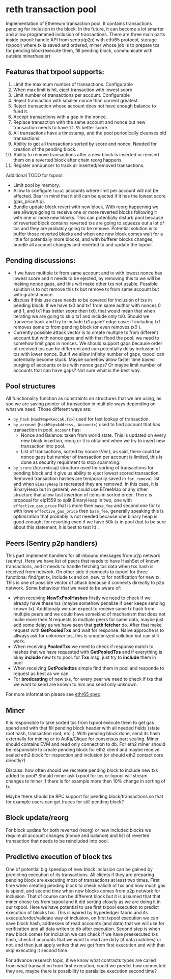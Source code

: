 # reth transaction pool

Implementation of Ethereum transaction pool. It contains transactions pending for inclusion in the block. In the future, it can become a lot smarter and allow programmed inclusion of transactions. There are three main parts inside txpool: handle API from sentry(p2p) with eth/65 protocol, storage (txpool) where tx is saved and ordered, miner whose job is to prepare txs for pending block(execute them, fill pending block, communicate with outside miner/sealer)

## Features that txpool supports:
1. Limit the maximum number of transactions. Configurable
2. When max limit is hit, eject transaction with lowest score  
3. Limit number of transactions per account. Configurable
4. Reject transaction with smaller nonce than current greatest.
5. Reject transaction whose account does not have enough balance to fund it.
6. Accept transactions with a gap in the nonce.
7. Replace transaction with the same account and nonce but new transaction needs to have `12.5%` better score.
8. All transactions have a timestamp, and the pool periodically cleanses old transactions.
9. Ability to get all transactions sorted by score and nonce. Needed for creation of the pending block.
10. Ability to remove transactions after a new block is inserted or reinsert them on a reverted block after chain reorg happens.
11. Register announcer to track all inserted/removed transactions.

Additional TODO for txpool:
* Limit pool by memory.
* Allow to configure `local` accounts where limit per account will not be affected. Bear in mind that it still can be ejected if it has the lowest score (gas_price/tip).
* Bundle update block revert with new block. With reorg happening we are allways going to receive one or more reverted blocks following it with one or more new blocks. This can potentially disturb pool because of reverted block contains reverted txs are going to squeeze out a lot of txs and they are probably going to be remove. Potential solution is to buffer those reverted blocks and when one new block comes wait for a little for potentially more blocks, and with bufferer blocks changes, bundle all account changes and reverted tx and update the txpool.  

## Pending discussions:
* If we have multiple tx from same account and tx with lowest nonce has lowest score and it needs to be ejected, by removing this tx we will be making nonce gaps, and this will make other txs not usable. Possible sulution is to not remove this tx but remove tx from same account but with gratest nonce.
*  discuss if this use case needs to be covered for inclusion of txs in pending block: If we have tx0 and tx1 from same author with nonces 0 and 1, and tx1 has better score then tx0, that would mean that when iterating we are going to skip tx1 and include only tx0. Should we tranverse back and try to include tx1 again? edge case: if including tx1 removes some tx from pending block (or even removes tx0 ).
* Currently possible attack vector is to create multiple tx from different account but with nonce gaps and with that flood the pool, we need to somehow limit gaps in nonces. We should support gaps because order of received txs can be differrent and can potentially delay inclusion of txs with lower nonce. But if we allow infinity number of gaps, txpool can potentially become stuck. Maybe somehow allow faster time based purging of accounts or txs with nonce gaps? Or maybe limit number of accounts that can have gaps? Not sure what is the best way.

## Pool structures
All functionality function as constraints on structures that we are using, as soo we are saving pointer of transaction in multiple ways depending on what we need. Those different ways are:
* `by_hash` (`HashMap<Keccak,Tx>`) used for fast lookup of transaction.
* `by_account` (`HashMap<Address, Account>`) used to find account that has transaction in pool. `Account` has:
    * Nonce and Balance: taken from world state. This is updated on every new block insertion, reorg or it is obtained when we try to insert new transaction into pool.
    * List of transactions, sorted by nonce (Vec<Tx>), as said, there could be nonce gaps but number of transaction per account is limited, this is done as security requirment to stop spamming. 
* `by_score` (`BinaryHeap`) structure used for sorting of transactions for pending block and it give us ability to eject lowest scored transaction. Removed transaction hashes are temporarily saved in `for_removal` list and when `BinaryHeap` is recreated they are removed. In this case, it is BinaryHeap but in general, we could use BTreeMap or any other structure that allow fast insertion of items in sorted order. There is proposal for eip1559 to split BinaryHeap in two, one with `effective_gas_price` that is more then `base_fee` and second one for tx with lowe `effective_gas_price` then `base_fee`, generally speaking this is optimization that probably is not needed because one binary heap is good enought for resorting even if we have 50k tx in pool (but to be sure about this statement, it is best to test it) .

## Peers (Sentry p2p handlers)
This part implement handlers for all inbound messages from p2p network (sentry). Here we have list of peers that needs to have HashSet of known transactions, and it needs to handle fetching txs data when txs hash is received from network. On other side it connects to txpool for three functiona: find/get tx, include tx and on_new_tx for notification for new tx. This is one of possible vector of attack because it connects dirrectly to p2p network. Some behaviour that we need to be aware of:
* when receiving **NewTxPoolHashes** firstly we need to check if we already have these txs (maybe somehow penalize if peer keeps sending known tx). Additionaly we can expect to receive same tx hash from multiple peers and we could have somekind of mechanism that does not make more then N requests to multiple peers for same data, maybe just add some delay as we have seen that **geth fetcher** do. After that make request with **GetPooledTxs** and wait for response. Naive approche is to allways ask for unknown txs, this is unoptimized sollution but can still work.
* When receiving **PooledTxs** we need to check if response match tx hashes that we have requested with **GetPooledTxs** and if everything is okay **include** new tx to pool. for **Txs** msg, just try to **include** them in pool
* When receiving **GetPooledtxs** simple find them in pool and responde to request as best as we can.
* For **brodcasting** of new txs, for every peer we need to check if txs that we want to send are known to him and send only unknown.

For more information please see [eth/65 spec](https://eips.ethereum.org/EIPS/eip-2464)

## Miner
It is responsible to take sorted txs from txpool execute them to get gas spend and with that fill pending block header with all needed fields (state root hash, transaction root, etc..). With pending block done, send its hash externally for mining or to AuRa/Clique for consensus part sealing. Miner should contains EVM and read only connection to db. For eth2 miner should be responsible to create pending block for eth2 client and maybe receive sealed eth2 block for inspection and inclusion (or should eth2 contact core directly?)

Discuss: how often should we recreate pending block to include new txs added to pool? Should miner ask txpool for txs or txpool will stream changes to miner if there is for example more then 10% change in sorting of tx.

Maybe there should be RPC support for pending block/transactions so that for example users can get traces for still pending block?  
## Block update/reorg
For block update for both reverted (reorg) or new included blocks we require all account changes (nonce and balance) and list of reverted transaction that needs to be reincluded into pool.

## Predictive execution of block txs
One of potential big speedup of new block inclusion can be gained by predicting execution of its transactions. All clients if they are preparing pending block are executing most of transactions at least two times. First time when creating pending block to check validiti of txs and how much gas is spend, and second time when new blocks comes from p2p network for inclusion. That of course can be different block but it is assumed that that miner chose txs from txpool and it did sorting closely as we are doing it in our txpool. Here we have potential to use first txpool execution to predict execution of blocks txs. This is ispired by hyperledger fabric and its execute/order/validate way of inclusion, on first txpool execution we can save block hash, addresses of read accounts (and data) that we will use for verification and all data writen to db after execution. Second step is when new block comes for inclusion we can check if we have preexecuted txs hash, check if accounts that we want to read are dirty (if data matches) or not, and then just apply writes that we got from first execution and with that skip executing it second time.

For advance research topic, if we know what contracts types are called from what transaction from first execution, could we predict how connected they are, maybe there is possibility to paralalize execution second time?